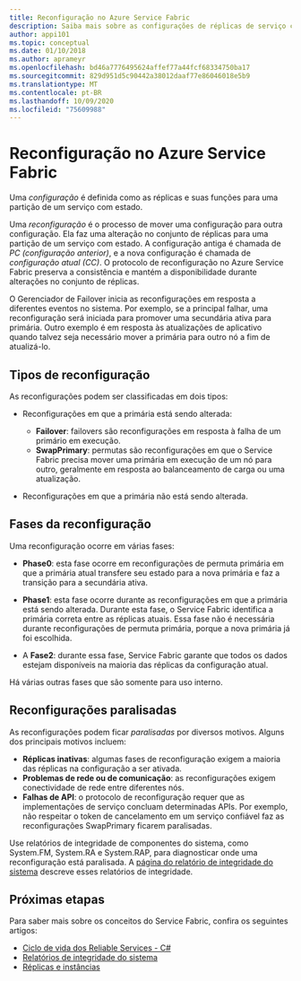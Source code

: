 ```yaml
---
title: Reconfiguração no Azure Service Fabric
description: Saiba mais sobre as configurações de réplicas de serviço com estado e o processo de reconfiguração Service Fabric usa para manter a consistência e a disponibilidade durante a alteração.
author: appi101
ms.topic: conceptual
ms.date: 01/10/2018
ms.author: aprameyr
ms.openlocfilehash: bd46a7776495624affef77a44fcf68334750ba17
ms.sourcegitcommit: 829d951d5c90442a38012daaf77e86046018e5b9
ms.translationtype: MT
ms.contentlocale: pt-BR
ms.lasthandoff: 10/09/2020
ms.locfileid: "75609988"
---
```

# <a name="reconfiguration-in-azure-service-fabric"></a>Reconfiguração no Azure Service Fabric
Uma *configuração* é definida como as réplicas e suas funções para uma partição de um serviço com estado.

Uma *reconfiguração* é o processo de mover uma configuração para outra configuração. Ela faz uma alteração no conjunto de réplicas para uma partição de um serviço com estado. A configuração antiga é chamada de *PC (configuração anterior)*, e a nova configuração é chamada de *configuração atual (CC)*. O protocolo de reconfiguração no Azure Service Fabric preserva a consistência e mantém a disponibilidade durante alterações no conjunto de réplicas.

O Gerenciador de Failover inicia as reconfigurações em resposta a diferentes eventos no sistema. Por exemplo, se a principal falhar, uma reconfiguração será iniciada para promover uma secundária ativa para primária. Outro exemplo é em resposta às atualizações de aplicativo quando talvez seja necessário mover a primária para outro nó a fim de atualizá-lo.

## <a name="reconfiguration-types"></a>Tipos de reconfiguração
As reconfigurações podem ser classificadas em dois tipos:

- Reconfigurações em que a primária está sendo alterada:
    - **Failover**: failovers são reconfigurações em resposta à falha de um primário em execução.
    - **SwapPrimary**: permutas são reconfigurações em que o Service Fabric precisa mover uma primária em execução de um nó para outro, geralmente em resposta ao balanceamento de carga ou uma atualização.

- Reconfigurações em que a primária não está sendo alterada.

## <a name="reconfiguration-phases"></a>Fases da reconfiguração
Uma reconfiguração ocorre em várias fases:

- **Phase0**: esta fase ocorre em reconfigurações de permuta primária em que a primária atual transfere seu estado para a nova primária e faz a transição para a secundária ativa.

- **Phase1**: esta fase ocorre durante as reconfigurações em que a primária está sendo alterada. Durante esta fase, o Service Fabric identifica a primária correta entre as réplicas atuais. Essa fase não é necessária durante reconfigurações de permuta primária, porque a nova primária já foi escolhida. 

- A **Fase2**: durante essa fase, Service Fabric garante que todos os dados estejam disponíveis na maioria das réplicas da configuração atual.

Há várias outras fases que são somente para uso interno.

## <a name="stuck-reconfigurations"></a>Reconfigurações paralisadas
As reconfigurações podem ficar *paralisadas* por diversos motivos. Alguns dos principais motivos incluem:

- **Réplicas inativas**: algumas fases de reconfiguração exigem a maioria das réplicas na configuração a ser ativada.
- **Problemas de rede ou de comunicação**: as reconfigurações exigem conectividade de rede entre diferentes nós.
- **Falhas de API**: o protocolo de reconfiguração requer que as implementações de serviço concluam determinadas APIs. Por exemplo, não respeitar o token de cancelamento em um serviço confiável faz as reconfigurações SwapPrimary ficarem paralisadas.

Use relatórios de integridade de componentes do sistema, como System.FM, System.RA e System.RAP, para diagnosticar onde uma reconfiguração está paralisada. A [página do relatório de integridade do sistema](service-fabric-understand-and-troubleshoot-with-system-health-reports.md) descreve esses relatórios de integridade.

## <a name="next-steps"></a>Próximas etapas
Para saber mais sobre os conceitos do Service Fabric, confira os seguintes artigos:

- [Ciclo de vida dos Reliable Services - C#](service-fabric-reliable-services-lifecycle.md)
- [Relatórios de integridade do sistema](service-fabric-understand-and-troubleshoot-with-system-health-reports.md)
- [Réplicas e instâncias](service-fabric-concepts-replica-lifecycle.md)
